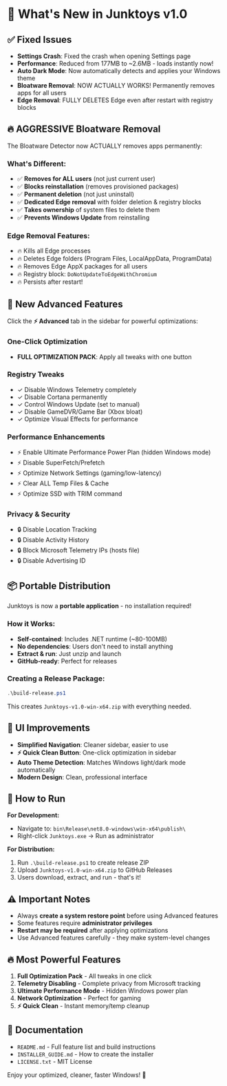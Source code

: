 # 🎉 What's New in Junktoys v1.0

## ✅ Fixed Issues

- **Settings Crash**: Fixed the crash when opening Settings page
- **Performance**: Reduced from 177MB to ~2.6MB - loads instantly now!
- **Auto Dark Mode**: Now automatically detects and applies your Windows theme
- **Bloatware Removal**: NOW ACTUALLY WORKS! Permanently removes apps for all users
- **Edge Removal**: FULLY DELETES Edge even after restart with registry blocks

## 🔥 AGGRESSIVE Bloatware Removal

The Bloatware Detector now ACTUALLY removes apps permanently:

### What's Different:
- ✅ **Removes for ALL users** (not just current user)
- ✅ **Blocks reinstallation** (removes provisioned packages)  
- ✅ **Permanent deletion** (not just uninstall)
- ✅ **Dedicated Edge removal** with folder deletion & registry blocks
- ✅ **Takes ownership** of system files to delete them
- ✅ **Prevents Windows Update** from reinstalling

### Edge Removal Features:
- 🔥 Kills all Edge processes
- 🔥 Deletes Edge folders (Program Files, LocalAppData, ProgramData)
- 🔥 Removes Edge AppX packages for all users
- 🔥 Registry block: `DoNotUpdateToEdgeWithChromium`
- 🔥 Persists after restart!

## 🚀 New Advanced Features

Click the **⚡ Advanced** tab in the sidebar for powerful optimizations:

### One-Click Optimization
- **FULL OPTIMIZATION PACK**: Apply all tweaks with one button

### Registry Tweaks
- ✓ Disable Windows Telemetry completely
- ✓ Disable Cortana permanently  
- ✓ Control Windows Update (set to manual)
- ✓ Disable GameDVR/Game Bar (Xbox bloat)
- ✓ Optimize Visual Effects for performance

### Performance Enhancements
- ⚡ Enable Ultimate Performance Power Plan (hidden Windows mode)
- ⚡ Disable SuperFetch/Prefetch
- ⚡ Optimize Network Settings (gaming/low-latency)
- ⚡ Clear ALL Temp Files & Cache
- ⚡ Optimize SSD with TRIM command

### Privacy & Security
- 🔒 Disable Location Tracking
- 🔒 Disable Activity History
- 🔒 Block Microsoft Telemetry IPs (hosts file)
- 🔒 Disable Advertising ID

## 📦 Portable Distribution

Junktoys is now a **portable application** - no installation required!

### How it Works:

- **Self-contained**: Includes .NET runtime (~80-100MB)
- **No dependencies**: Users don't need to install anything
- **Extract & run**: Just unzip and launch
- **GitHub-ready**: Perfect for releases

### Creating a Release Package:

```powershell
.\build-release.ps1
```

This creates `Junktoys-v1.0-win-x64.zip` with everything needed.

## 🎨 UI Improvements

- **Simplified Navigation**: Cleaner sidebar, easier to use
- **⚡ Quick Clean Button**: One-click optimization in sidebar
- **Auto Theme Detection**: Matches Windows light/dark mode automatically
- **Modern Design**: Clean, professional interface

## 📍 How to Run

**For Development:**
- Navigate to: `bin\Release\net8.0-windows\win-x64\publish\`
- Right-click `Junktoys.exe` → Run as administrator

**For Distribution:**
1. Run `.\build-release.ps1` to create release ZIP
2. Upload `Junktoys-v1.0-win-x64.zip` to GitHub Releases
3. Users download, extract, and run - that's it!

## ⚠️ Important Notes

- Always **create a system restore point** before using Advanced features
- Some features require **administrator privileges**
- **Restart may be required** after applying optimizations
- Use Advanced features carefully - they make system-level changes

## 🔥 Most Powerful Features

1. **Full Optimization Pack** - All tweaks in one click
2. **Telemetry Disabling** - Complete privacy from Microsoft tracking
3. **Ultimate Performance Mode** - Hidden Windows power plan
4. **Network Optimization** - Perfect for gaming
5. **⚡ Quick Clean** - Instant memory/temp cleanup

## 📖 Documentation

- `README.md` - Full feature list and build instructions
- `INSTALLER_GUIDE.md` - How to create the installer
- `LICENSE.txt` - MIT License

Enjoy your optimized, cleaner, faster Windows! 🚀
